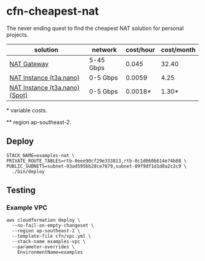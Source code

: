 # cfn-cheapest-nat

The never ending quest to find the cheapest NAT solution for personal projects.

|solution                           |network  |cost/hour|cost/month|
|-----------------------------------|---------|---------|----------|
|[NAT Gateway][1]                   |5-45 Gbps|0.045    |32.40     |
|[NAT Instance (t3a.nano)][2]       |0-5  Gbps|0.0059   | 4.25     |
|[NAT Instance (t3a.nano) (Spot)][2]|0-5  Gbps|0.0018*  | 1.30*    |

\* variable costs.

\*\* region ap-southeast-2.

## Deploy

```
STACK_NAME=examples-nat \
PRIVATE_ROUTE_TABLES=rtb-0eee90cf29e333813,rtb-0c1d060b614e74b88 \
PUBLIC_SUBNETS=subnet-03ad595bb28ce7679,subnet-09f9df1d1d8a2c2c9 \
  ./bin/deploy
```

## Testing

### Example VPC

```
aws cloudformation deploy \
  --no-fail-on-empty-changeset \
  --region ap-southeast-2 \
  --template-file cfn/vpc.yml \
  --stack-name examples-vpc \
  --parameter-overrides \
    EnvironmentName=examples
```

[1]: https://docs.aws.amazon.com/vpc/latest/userguide/vpc-nat-gateway.html
[2]: https://docs.aws.amazon.com/vpc/latest/userguide/VPC_NAT_Instance.html


